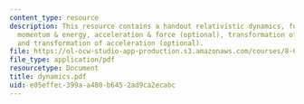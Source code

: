 ```yaml
---
content_type: resource
description: This resource contains a handout relativistic dynamics, formula summary,
  momentum & energy, acceleration & force (optional), transformation of force (optional),
  and transformation of acceleration (optional).
file: https://ol-ocw-studio-app-production.s3.amazonaws.com/courses/8-033-relativity-fall-2006/e05effec399aa480b6452ad9ca2ecabc_dynamics.pdf
file_type: application/pdf
resourcetype: Document
title: dynamics.pdf
uid: e05effec-399a-a480-b645-2ad9ca2ecabc
---
```

